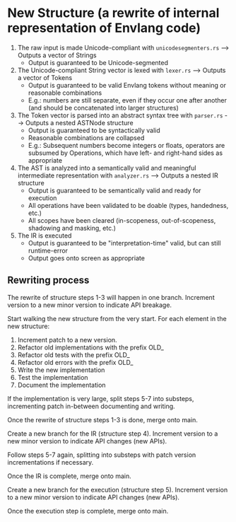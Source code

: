 # New Structure (a rewrite of internal representation of Envlang code)

1. The raw input is made Unicode-compliant with `unicodesegmenters.rs` --> Outputs a vector of Strings
    - Output is guaranteed to be Unicode-segmented
2. The Unicode-compliant String vector is lexed with `lexer.rs` --> Outputs a vector of Tokens
    - Output is guaranteed to be valid Envlang tokens without meaning or reasonable combinations
    - E.g.: numbers are still separate, even if they occur one after another (and should be concatenated into larger structures)
3. The Token vector is parsed into an abstract syntax tree with `parser.rs` --> Outputs a nested ASTNode structure
    - Output is guaranteed to be syntactically valid
    - Reasonable combinations are collapsed
    - E.g.: Subsequent numbers become integers or floats, operators are subsumed by Operations, which have left- and right-hand sides as appropriate
4. The AST is analyzed into a semantically valid and meaningful intermediate representation with `analyzer.rs` --> Outputs a nested IR structure
    - Output is guaranteed to be semantically valid and ready for execution
    - All operations have been validated to be doable (types, handedness, etc.)
    - All scopes have been cleared (in-scopeness, out-of-scopeness, shadowing and masking, etc.)
5. The IR is executed 
    - Output is guaranteed to be "interpretation-time" valid, but can still runtime-error
    - Output goes onto screen as appropriate

## Rewriting process

The rewrite of structure steps 1-3 will happen in one branch. Increment version to a new minor version to indicate API breakage.

Start walking the new structure from the very start. For each element in the new structure:
1. Increment patch to a new version.
2. Refactor old implementations with the prefix OLD_
3. Refactor old tests with the prefix OLD_
4. Refactor old errors with the prefix OLD_
5. Write the new implementation
6. Test the implementation
7. Document the implementation

If the implementation is very large, split steps 5-7 into substeps, incrementing patch in-between documenting and writing.

Once the rewrite of structure steps 1-3 is done, merge onto main.

Create a new branch for the IR (structure step 4). Increment version to a new minor version to indicate API changes (new APIs).

Follow steps 5-7 again, splitting into substeps with patch version incrementations if necessary.

Once the IR is complete, merge onto main.

Create a new branch for the execution (structure step 5). Increment version to a new minor version to indicate API changes (new APIs).

Once the execution step is complete, merge onto main.

